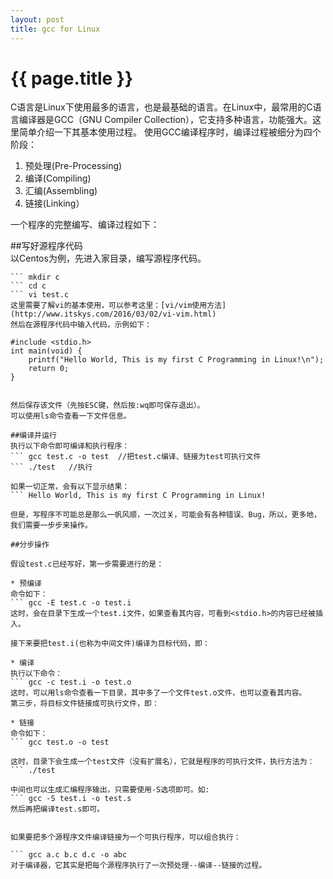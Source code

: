```yaml
---
layout: post
title: gcc for Linux
---
```


{{ page.title }}
===============

C语言是Linux下使用最多的语言，也是最基础的语言。在Linux中，最常用的C语言编译器是GCC（GNU Compiler Collection），它支持多种语言，功能强大。这里简单介绍一下其基本使用过程。
使用GCC编译程序时，编译过程被细分为四个阶段：
1. 预处理(Pre-Processing)   
2. 编译(Compiling)   
3. 汇编(Assembling)   
4. 链接(Linking）   

一个程序的完整编写、编译过程如下：      

##写好源程序代码   
以Centos为例，先进入家目录，编写源程序代码。   
``` cd /home  
``` mkdir c   
``` cd c   
``` vi test.c    
这里需要了解vi的基本使用，可以参考这里：[vi/vim使用方法](http://www.itskys.com/2016/03/02/vi-vim.html)
然后在源程序代码中输入代码，示例如下：   
```   
	#include <stdio.h>
	int main(void) {
		printf("Hello World, This is my first C Programming in Linux!\n");
		return 0;
	}
```   

然后保存该文件（先按ESC键，然后按:wq即可保存退出）。   
可以使用ls命令查看一下文件信息。   

##编译并运行   
执行以下命令即可编译和执行程序：   
``` gcc test.c -o test  //把test.c编译、链接为test可执行文件    
``` ./test   //执行   

如果一切正常，会有以下显示结果：  
``` Hello World, This is my first C Programming in Linux!   

但是，写程序不可能总是那么一帆风顺，一次过关，可能会有各种错误、Bug，所以，更多地，我们需要一步步来操作。

##分步操作

假设test.c已经写好，第一步需要进行的是：

* 预编译
命令如下：
``` gcc -E test.c -o test.i   
这时，会在目录下生成一个test.i文件，如果查看其内容，可看到<stdio.h>的内容已经被插入。

接下来要把test.i(也称为中间文件)编译为目标代码，即：

* 编译
执行以下命令：
``` gcc -c test.i -o test.o   
这时，可以用ls命令查看一下目录，其中多了一个文件test.o文件，也可以查看其内容。
第三步，将目标文件链接成可执行文件，即：

* 链接
命令如下：
``` gcc test.o -o test  

这时，目录下会生成一个test文件（没有扩展名），它就是程序的可执行文件，执行方法为：
``` ./test   

中间也可以生成汇编程序输出，只需要使用-S选项即可。如:
``` gcc -S test.i -o test.s   
然后再把编译test.s即可。


如果要把多个源程序文件编译链接为一个可执行程序，可以组合执行：

``` gcc a.c b.c d.c -o abc  
对于编译器，它其实是把每个源程序执行了一次预处理--编译--链接的过程。








